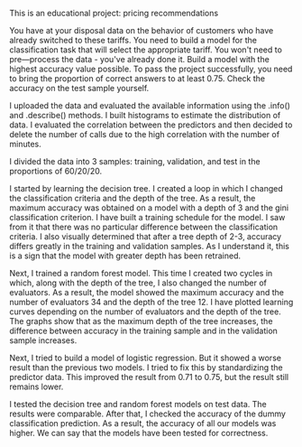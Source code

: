 This is an educational project: pricing recommendations

You have at your disposal data on the behavior of customers who have already switched to these tariffs. You need to build a model for the classification task that will select the appropriate tariff. You won't need to pre—process the data - you've already done it. Build a model with the highest accuracy value possible. To pass the project successfully, you need to bring the proportion of correct answers to at least 0.75. Check the accuracy on the test sample yourself.

I uploaded the data and evaluated the available information using the .info() and .describe() methods. I built histograms to estimate the distribution of data. I evaluated the correlation between the predictors and then decided to delete the number of calls due to the high correlation with the number of minutes.

I divided the data into 3 samples: training, validation, and test in the proportions of 60/20/20.

I started by learning the decision tree. I created a loop in which I changed the classification criteria and the depth of the tree. As a result, the maximum accuracy was obtained on a model with a depth of 3 and the gini classification criterion. I have built a training schedule for the model. I saw from it that there was no particular difference between the classification criteria. I also visually determined that after a tree depth of 2-3, accuracy differs greatly in the training and validation samples. As I understand it, this is a sign that the model with greater depth has been retrained.

Next, I trained a random forest model. This time I created two cycles in which, along with the depth of the tree, I also changed the number of evaluators. As a result, the model showed the maximum accuracy and the number of evaluators 34 and the depth of the tree 12. I have plotted learning curves depending on the number of evaluators and the depth of the tree. The graphs show that as the maximum depth of the tree increases, the difference between accuracy in the training sample and in the validation sample increases.

Next, I tried to build a model of logistic regression. But it showed a worse result than the previous two models. I tried to fix this by standardizing the predictor data. This improved the result from 0.71 to 0.75, but the result still remains lower.

I tested the decision tree and random forest models on test data. The results were comparable. After that, I checked the accuracy of the dummy classification prediction. As a result, the accuracy of all our models was higher. We can say that the models have been tested for correctness.
